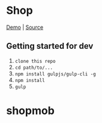 # Shop


[Demo][demo] | [Source][source]

[demo]: https://andrivash.github.io/shop21/
[source]: https://github.com/andrIvash/shop21 


## Getting started for dev

1. ```clone this repo```
2. ```cd path/to/...```
3. ```npm install gulpjs/gulp-cli -g```
4. ```npm install```  
5. ```gulp``` 
# shopmob
